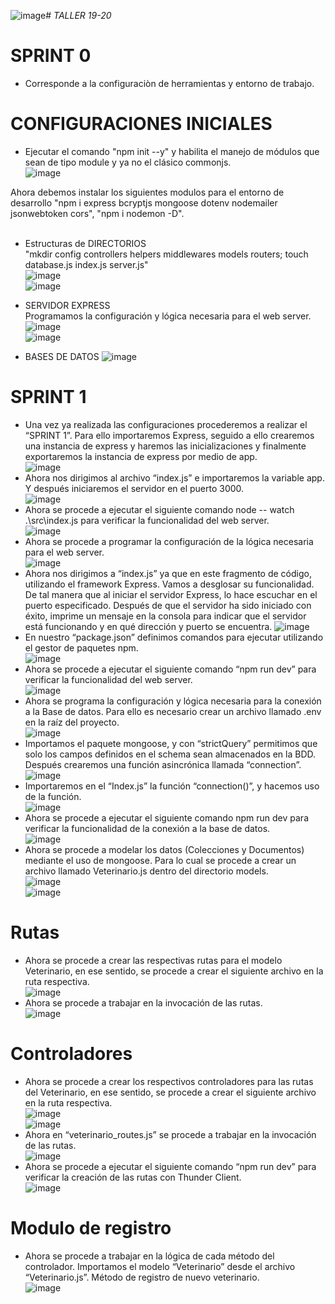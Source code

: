 ![image](https://github.com/SandovalBrandon1027/veterinaria/assets/117743120/c290230d-be4c-41f8-8488-433ee746d8d2)# _TALLER 19-20_ <br>

# SPRINT 0 <br>
- Corresponde a la configuraciòn  de herramientas  y entorno de trabajo.  <br>

# CONFIGURACIONES INICIALES <br>
* Ejecutar el comando  "npm init --y"  y habilita el manejo de módulos que sean de tipo module y ya no el clásico commonjs. <br>
![image](https://github.com/SandovalBrandon1027/veterinaria/assets/117743538/78f84cfb-76a6-4ea4-b74c-46d198a08c98) <br>

Ahora debemos instalar los siguientes modulos para el entorno de desarrollo "npm i express bcryptjs mongoose dotenv nodemailer jsonwebtoken cors", "npm i nodemon -D". <br>
<br>
- Estructuras de DIRECTORIOS <br>
"mkdir config controllers helpers middlewares models routers; touch database.js index.js server.js" <br>
![image](https://github.com/SandovalBrandon1027/veterinaria/assets/117743538/434f3750-1f52-4d0e-b9a2-314251d5c68f) <br>
![image](https://github.com/SandovalBrandon1027/veterinaria/assets/117743538/4183f405-6da0-4703-8a9d-8aba1e761892) <br>

- SERVIDOR EXPRESS <br>
Programamos la configuración y lógica necesaria para el web server. <br>
![image](https://github.com/SandovalBrandon1027/veterinaria/assets/117743538/ff5ef08f-7a52-4cf2-a28f-466a8a4a09da) <br>
![image](https://github.com/SandovalBrandon1027/veterinaria/assets/117743538/ff17c3b4-946e-4af5-9e02-6331111f0b8a) <br>

- BASES DE DATOS
![image](https://github.com/SandovalBrandon1027/veterinaria/assets/117743538/572cbd56-44c5-4223-bd6e-5f31d14f5186)

# SPRINT 1 <br>

- Una vez ya realizada las configuraciones procederemos a realizar el “SPRINT 1”. Para ello importaremos Express, seguido a ello crearemos una instancia de express y haremos las inicializaciones y finalmente exportaremos la instancia de express por medio de app. <br>
![image](https://github.com/SandovalBrandon1027/veterinaria/assets/117743120/b51745d9-08c0-4c27-bac7-6ce5b3750d39) <br>
- Ahora nos dirigimos al archivo “index.js” e importaremos la variable app. Y después iniciaremos el servidor en el puerto 3000. <br>
![image](https://github.com/SandovalBrandon1027/veterinaria/assets/117743120/ed1e55c2-0a45-4c6b-9809-25b6c5049962) <br>
- Ahora se procede a ejecutar el siguiente comando node -- watch  .\src\index.js para verificar la funcionalidad del web server. <br>
![image](https://github.com/SandovalBrandon1027/veterinaria/assets/117743120/6d9cff49-fc15-4ef5-a310-cfbc4717aec8) <br>
- Ahora se procede a programar la configuración de la lógica necesaria para el web server. <br>
![image](https://github.com/SandovalBrandon1027/veterinaria/assets/117743120/71014ba1-027e-46c5-b8b2-cbe9d960e72f) <br>
- Ahora nos dirigimos a “index.js” ya que en este fragmento de código, utilizando el framework Express. Vamos a desglosar su funcionalidad. De tal manera que al iniciar el servidor Express, lo hace escuchar en el puerto especificado. Después de que el servidor ha sido iniciado con éxito, imprime un mensaje en la consola para indicar que el servidor está funcionando y en qué dirección y puerto se encuentra.
![image](https://github.com/SandovalBrandon1027/veterinaria/assets/117743120/47687652-5acb-444e-88a7-5f91569cc608) <br>
- En nuestro “package.json” definimos comandos para ejecutar utilizando el gestor de paquetes npm. <br>
![image](https://github.com/SandovalBrandon1027/veterinaria/assets/117743120/a27a98fd-ad83-4e05-bf1a-d8607f788969) <br>
- Ahora se procede a ejecutar el siguiente comando  “npm run dev” para verificar la funcionalidad del web server. <br>
![image](https://github.com/SandovalBrandon1027/veterinaria/assets/117743120/0f174cc2-0715-4b3a-be70-7f15aa96fd24) <br>
- Ahora se programa la configuración y lógica necesaria para la conexión a la Base de datos. Para ello es necesario crear un archivo llamado .env en la raíz del proyecto. <br>
![image](https://github.com/SandovalBrandon1027/veterinaria/assets/117743120/3bf6d70e-aabf-43ef-89d3-c8e856a68997) <br>
- Importamos el paquete mongoose, y con “strictQuery” permitimos que solo los campos definidos en el schema sean almacenados en la BDD. Después crearemos una función asincrónica llamada  “connection”. <br>
![image](https://github.com/SandovalBrandon1027/veterinaria/assets/117743120/6648be8f-6d15-4129-af70-51db88e9ee23) <br>
- Importaremos en el “Index.js” la función “connection()”, y hacemos uso de la función. <br>
![image](https://github.com/SandovalBrandon1027/veterinaria/assets/117743120/dca21fd0-5f25-4be3-ae8f-20acc585a142) <br>
- Ahora se procede a ejecutar el siguiente comando  npm run dev para verificar la funcionalidad de la conexión a la base de datos. <br>
![image](https://github.com/SandovalBrandon1027/veterinaria/assets/117743120/97b5f4e2-2d68-4057-a4be-15edef6500f1) <br>
- Ahora se procede a modelar los datos (Colecciones y Documentos) mediante el uso de mongoose. Para lo cual se procede a crear un archivo llamado Veterinario.js dentro del directorio models. <br>
![image](https://github.com/SandovalBrandon1027/veterinaria/assets/117743120/0433d73e-2e4d-49c7-9915-60f7d8088367) <br>
![image](https://github.com/SandovalBrandon1027/veterinaria/assets/117743120/23c4bebd-c3dc-495a-a14a-55043252ace2) <br>
# Rutas
- Ahora se procede a crear las respectivas rutas para el modelo Veterinario, en ese sentido, se procede a crear el siguiente archivo en la ruta respectiva. <br>
![image](https://github.com/SandovalBrandon1027/veterinaria/assets/117743120/c9bbae3a-dcd9-47bb-b322-1b82db803004) <br>
- Ahora se procede a trabajar en la invocación de las rutas. <br>
![image](https://github.com/SandovalBrandon1027/veterinaria/assets/117743120/031cefc5-9da1-49d1-a366-9d58a59e1188) <br>
# Controladores
- Ahora se procede a crear los respectivos controladores para las rutas del Veterinario, en ese sentido, se procede a crear el siguiente archivo en la ruta respectiva. <br>
![image](https://github.com/SandovalBrandon1027/veterinaria/assets/117743120/22a8c143-b885-4d47-80b6-49213738e0c9) <br>
![image](https://github.com/SandovalBrandon1027/veterinaria/assets/117743120/165fff81-88ca-4d27-90bd-5c2abef2dce8) <br>
- Ahora en “veterinario_routes.js” se procede a trabajar en la invocación de las rutas. <br>
![image](https://github.com/SandovalBrandon1027/veterinaria/assets/117743120/9066892b-eb7a-479e-93dc-56c743820813) <br>
- Ahora se procede a ejecutar el siguiente comando “npm run dev” para verificar la creación de las rutas con Thunder Client. <br>
![image](https://github.com/SandovalBrandon1027/veterinaria/assets/117743120/db86abf7-9c10-49c8-8055-d6c5b9b2c32d) <br>
# Modulo de registro
- Ahora se procede a trabajar en la lógica de cada método del controlador. Importamos el modelo “Veterinario” desde el archivo “Veterinario.js”. Método de registro de nuevo veterinario.  <br>
![image](https://github.com/SandovalBrandon1027/veterinaria/assets/117743120/611bfed1-22e1-4313-9065-ed59725c2720)














